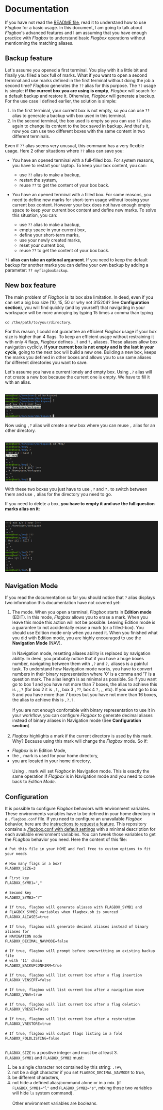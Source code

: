 # Documentation

If you have not read the
[README file](https://github.com/pabtomas/flagbox/blob/master/README.md), read
it to understand how to use *Flagbox* for a basic usage. In this document, I
am going to talk about *Flagbox*'s advanced features and I am assuming that
you have enough practice with *Flagbox* to understand basic *Flagbox*
operations without mentionning the matching aliases.

## Backup feature

Let's assume you opened a first terminal. You play with it a little bit and
finally you filled a box full of marks. What if you want to open a second
terminal and use marks defined in the first terminal without doing the job a
second time? *Flagbox* generates the `??` alias for this purpose. The `??`
usage is simple: **if the current box you are using is empty**, *Flagbox* will
search for a default backup and restore it. Otherwise, *Flagbox* will generate
a backup. For the use case I defined earlier, the solution is simple:
1) In the first terminal, your current box is not empty, so you can use `??`
alias to generate a backup with box used in this terminal.
2) In the second terminal, the box used is empty so you can use `??` alias
again to change its content to the box saved in backup. And that's it, now you
can use two different boxes with the same content in two different terminals.

Even if `??` alias seems very unusual, this command has a very flexible usage.
Here 2 other situations where `??` alias can save you:
- You have an opened terminal with a full-filled box. For system reasons, you
have to restart your laptop. To keep your box content, you can:
  - use `??` alias to make a backup,
  - restart the system,
  - reuse `??` to get the content of your box back.

- You have an opened terminal with a filled box. For some reasons, you need to
define new marks for short-term usage without loosing your current box
content. However your box does not have enough empty space to keep your
current box content and define new marks. To solve this situation, you can:
  - use `??` alias to make a backup,
  - empty space in your current box,
  - define your short-term marks,
  - use your newly created marks,
  - reset your current box,
  - reuse `??` to get the content of your box back.

`??` **alias can take an optional argument**. If you need to keep the default
backup for another marks you can define your own backup by adding a parameter:
`?? myflagboxbackup`.

## New box feature

The main problem of *Flagbox* is its box size limitation. In deed, even if you
can set a big box size (10, 15, 50 or why not 315204? See
**Configuration section**), you will find quickly (and by yourself) that
navigating in your workspace will be more annoying by typing 15 times a comma
than typing

`cd /the/path/to/your/directory`.

For this reason, I could not guarantee an efficient *Flagbox* usage if your
box size is higher than 4 flags. To keep an efficient usage without
restraining it with only 4 flags, *Flagbox* defines `,?` and `?,` aliases.
These aliases allow box navigation cyclicly. **If your current box is not
empty and is the last in your cycle**, going to the next box will build a
new one. Building a new box, keeps the marks you defined in other boxes and
allows you to use same aliases for different directories you want to save.

Let's assume you have a current lonely and empty box. Using `,?` alias will
not create a new box because the current one is empty. We have to fill it with
an alias.

</br>
<img src="/media/filledbox.png">
</br>

Now using `,?` alias will create a new box where you can reuse `,` alias for
an other directory.

</br>
<img src="/media/2boxes.png">
</br>

With these two boxes you just have to use `,?` and `?,` to switch between them
and use `,` alias for the directory you need to go.

If you need to delete a box, **you have to empty it and use the full question
marks alias on it**:

</br>
<img src="/media/deletebox.png">

## Navigation Mode

If you read the documentation so far you should notice that `?` alias displays
two information this documentation have not covered yet:
1. The mode. When you open a terminal, *Flagbox* starts in **Edition mode**
(EDIT). In this mode, *Flagbox* allows you to erase a mark. When you leave
this mode this action will not be possible. Leaving Edition mode is a
guarantee to not accidentally erase a mark (or a filled-box). You should use
Edition mode only when you need it. When you finished what you did with
Edition mode, you are highly encouraged to use the **Navigation Mode** (NAV).
</br></br>In Navigation mode, resetting aliases ability is replaced by
navigation ability. In deed, you probably notice that if you have a huge boxes
number, navigating between them with `,?` and `?,` aliases is a painful task.
To understand how Navigation mode works, you have to convert numbers in their
binary representation where '0' is a comma and '1' is a question mark. The
alias length is as minimal as possible. So if you want go to box 1 and you
have not more than 7 boxes, the alias to achieve this is `,,?` (for box 2 it
is `,?,`, box 3 `,??`, box 4 `?,,`, etc). If you want go to box 5 and you have
more than 7 boxes but you have not more than 16 boxes, the alias to achieve
this is `,?,?`. </br></br>If you are not enough confortable with binary
representation to use it in your workflow, you can configure *Flagbox* to
generate decimal aliases instead of binary aliases in Navigation mode (See
**Configuration section**).</br></br>
2. *Flagbox* highlights a mark if the current directory is used by this mark.
Why? Because using this mark will change the *Flagbox* mode. So if:
  - *Flagbox* is in Edition Mode,
  - the `,` mark is used for your home directory,
  - you are located in your home directory,
</br></br> Using `,` mark will set *Flagbox* in Navigation mode. This is
exactly the same operation if *Flagbox* is in Navigation mode and you need to
come back to *Edition Mode*.

## Configuration

It is possible to configure *Flagbox* behaviors with environment variables.
These environments variables have to be defined in your home directory in a
`.flagbox.conf` file. If you need to configure an unavailable *Flagbox*
behavior, here are the [instructions to request a feature](https://github.com/pabtomas/flagbox/blob/master/CONTRIBUTING.md).
This repository contains a [.flagbox.conf with default settings](https://github.com/pabtomas/flagbox/blob/master/.flagbox.conf)
with a minimal description for each available environment variables. You can
tweek those variables to get the *FLagbox* behavior you need. Here the content
of this file:
```
# Put this file in your HOME and feel free to custom options to fit your needs

# How many flags in a box?
FLAGBOX_SIZE=3

# First key
FLAGBOX_SYMB1=","

# Second key
FLAGBOX_SYMB2="?"

# If true, flagbox will generate aliases with FLAGBOX_SYMB1 and
# FLAGBOX_SYMB2 variables when flagbox.sh is sourced
FLAGBOX_ALIASES=true

# If true, flagbox will generate decimal aliases instead of binary aliases for
# NAVIGATION mode
FLAGBOX_DECIMAL_NAVMODE=false

# If true, flagbox will prompt before overwritting an existing backup file
# with '11' chain
FLAGBOX_BACKUPCONFIRM=true

# If true, flagbox will list current box after a flag insertion
FLAGBOX_VINSERT=false

# If true, flagbox will list current box after a navigation move
FLAGBOX_VNAV=true

# If true, flagbox will list current box after a flag deletion
FLAGBOX_VRESET=false

# If true, flagbox will list current box after a restoration
FLAGBOX_VRESTORE=true

# If true, flagbox will output flags listing in a fold
FLAGBOX_FOLDLISTING=false
```

</br>`FLAGBOX_SIZE` is a positive integer and must be at least 3.</br>
`FLAGBOX_SYMB1` and `FLAGBOX_SYMB2` must:
1. be a single character not contained by this string: `.!#%`,
2. not be a digit character if you set `FLAGBOX_DECIMAL_NAVMODE` to true,
3. be different characters,
4. not hide a defined alias/command alone or in a mix. (if `FLAGBOX_SYMB1="l"`
and `FLAGBOX_SYMB2="s"`, mixing those two variables will hide `ls` system
command).
</br></br>Other environment variables are booleans.
